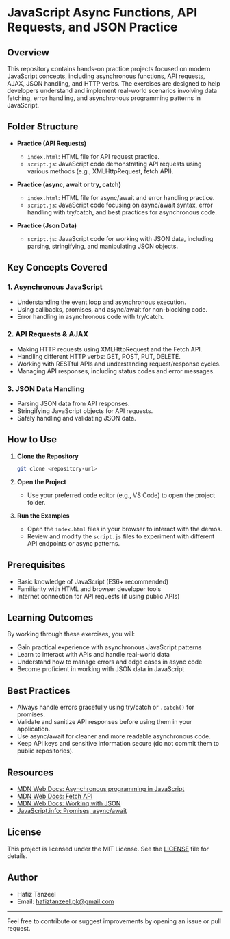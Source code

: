 # JavaScript Async Functions, API Requests, and JSON Practice

## Overview

This repository contains hands-on practice projects focused on modern JavaScript concepts, including asynchronous functions, API requests, AJAX, JSON handling, and HTTP verbs. The exercises are designed to help developers understand and implement real-world scenarios involving data fetching, error handling, and asynchronous programming patterns in JavaScript.

## Folder Structure

- **Practice (API Requests)**
  - `index.html`: HTML file for API request practice.
  - `script.js`: JavaScript code demonstrating API requests using various methods (e.g., XMLHttpRequest, fetch API).

- **Practice (async, await or try, catch)**
  - `index.html`: HTML file for async/await and error handling practice.
  - `script.js`: JavaScript code focusing on async/await syntax, error handling with try/catch, and best practices for asynchronous code.

- **Practice (Json Data)**
  - `script.js`: JavaScript code for working with JSON data, including parsing, stringifying, and manipulating JSON objects.

## Key Concepts Covered

### 1. Asynchronous JavaScript
- Understanding the event loop and asynchronous execution.
- Using callbacks, promises, and async/await for non-blocking code.
- Error handling in asynchronous code with try/catch.

### 2. API Requests & AJAX
- Making HTTP requests using XMLHttpRequest and the Fetch API.
- Handling different HTTP verbs: GET, POST, PUT, DELETE.
- Working with RESTful APIs and understanding request/response cycles.
- Managing API responses, including status codes and error messages.

### 3. JSON Data Handling
- Parsing JSON data from API responses.
- Stringifying JavaScript objects for API requests.
- Safely handling and validating JSON data.

## How to Use

1. **Clone the Repository**
   ```bash
   git clone <repository-url>
   ```
2. **Open the Project**
   - Use your preferred code editor (e.g., VS Code) to open the project folder.

3. **Run the Examples**
   - Open the `index.html` files in your browser to interact with the demos.
   - Review and modify the `script.js` files to experiment with different API endpoints or async patterns.

## Prerequisites

- Basic knowledge of JavaScript (ES6+ recommended)
- Familiarity with HTML and browser developer tools
- Internet connection for API requests (if using public APIs)

## Learning Outcomes

By working through these exercises, you will:
- Gain practical experience with asynchronous JavaScript patterns
- Learn to interact with APIs and handle real-world data
- Understand how to manage errors and edge cases in async code
- Become proficient in working with JSON data in JavaScript

## Best Practices

- Always handle errors gracefully using try/catch or `.catch()` for promises.
- Validate and sanitize API responses before using them in your application.
- Use async/await for cleaner and more readable asynchronous code.
- Keep API keys and sensitive information secure (do not commit them to public repositories).

## Resources

- [MDN Web Docs: Asynchronous programming in JavaScript](https://developer.mozilla.org/en-US/docs/Learn/JavaScript/Asynchronous)
- [MDN Web Docs: Fetch API](https://developer.mozilla.org/en-US/docs/Web/API/Fetch_API)
- [MDN Web Docs: Working with JSON](https://developer.mozilla.org/en-US/docs/Learn/JavaScript/Objects/JSON)
- [JavaScript.info: Promises, async/await](https://javascript.info/async)

## License

This project is licensed under the MIT License. See the [LICENSE](LICENSE) file for details.

## Author

- Hafiz Tanzeel
- Email: hafiztanzeel.pk@gmail.com

---

Feel free to contribute or suggest improvements by opening an issue or pull request.
